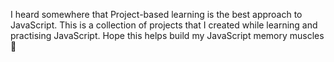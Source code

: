 I heard somewhere that Project-based learning is the best approach to JavaScript.
This is a collection of projects that I created while learning and practising JavaScript.
Hope this helps build my JavaScript memory muscles 🙂